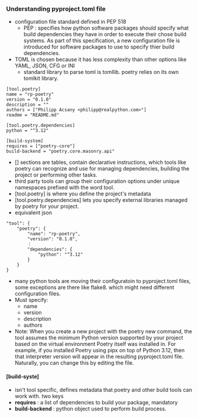### Understanding pyproject.toml file
- configuration file standard defined in PEP 518
    - PEP : specifies how python software packages should specify what build dependencies they have in order to execute their chose build systems. As part of this specification, a new configuration file is introduced for software packages to use to specify thier build dependencies.
- TOML is chosen because it has less complexity than other options like YAML, JSON, CFG or INI
    - standard library to parse toml is tomllib. poetry relies on its own tomlkit library.
```
[tool.poetry]
name = "rp-poetry"
version = "0.1.0"
description = ""
authors = ["Philipp Acsany <philipp@realpython.com>"]
readme = "README.md"

[tool.poetry.dependencies]
python = "^3.12"

[build-system]
requires = ["poetry-core"]
build-backend = "poetry.core.masonry.api"
```
- [] sections are tables, contain declarative instructions, which tools like poetry can recognize and use for managing dependencies, building the project or performing other tasks.
- third party tools can group their configuration options under unique namespaces prefixed with the word tool.
- [tool.poetry] is where you define the project's metadata
- [tool.poetry.dependencies] lets you specify external libraries managed by poetry for your project.
- equivalent json
```
"tool": {
    "poetry": {
        "name": "rp-poetry",
        "version": "0.1.0",
        ⋮
        "dependencies": {
            "python": "^3.12"
        }
    }
}
```
- many python tools are moving their configuratoin to pyproject.toml files, some exceptions are there like flake8. which might need different configuration files.
- Must specify:
    - name
    - version
    - description
    - authors
- Note: When you create a new project with the poetry new command, the tool assumes the minimum Python version supported by your project based on the virtual environment Poetry itself was installed in. For example, if you installed Poetry using pipx on top of Python 3.12, then that interpreter version will appear in the resulting pyproject.toml file. Naturally, you can change this by editing the file.
#### [build-syste]
- isn't tool specific, defines metadata that poetry and other build tools can work with. two keys
- **requires** : a list of dependencies to build your package, mandatory
- **build-backend** : python object used to perform build process.